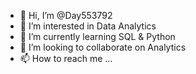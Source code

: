 - 👋 Hi, I’m @Day553792
- 👀 I’m interested in Data Analytics
- 🌱 I’m currently learning SQL & Python
- 💞️ I’m looking to collaborate on Analytics
- 📫 How to reach me ...

<!---
Day553792/Day553792 is a ✨ special ✨ repository because its `README.md` (this file) appears on your GitHub profile.
You can click the Preview link to take a look at your changes.
--->
